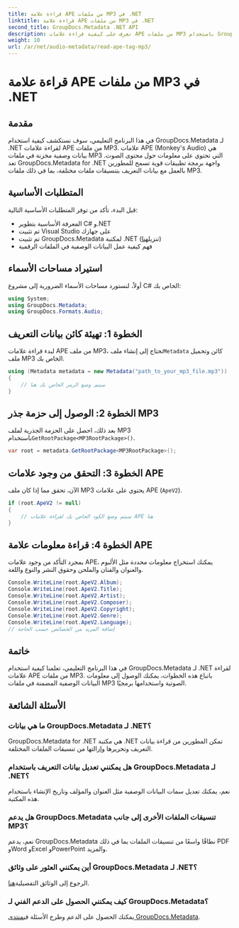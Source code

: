 ```yaml
---
title: قراءة علامة APE من ملفات MP3 في .NET
linktitle: قراءة علامة APE من ملفات MP3 في .NET
second_title: GroupDocs.Metadata .NET API
description: تعرف على كيفية قراءة علامات APE من ملفات MP3 باستخدام GroupDocs.Metadata لـ .NET. استكشف استخراج البيانات التعريفية في لغة C# مع إرشادات خطوة بخطوة.
weight: 10
url: /ar/net/audio-metadata/read-ape-tag-mp3/
---
```


# قراءة علامة APE من ملفات MP3 في .NET

## مقدمة
في هذا البرنامج التعليمي، سوف نستكشف كيفية استخدام GroupDocs.Metadata لـ .NET لقراءة علامات APE من ملفات MP3. علامات APE (Monkey's Audio) هي بيانات وصفية مخزنة في ملفات MP3 التي تحتوي على معلومات حول محتوى الصوت. تعد GroupDocs.Metadata for .NET واجهة برمجة تطبيقات قوية تسمح للمطورين بالعمل مع بيانات التعريف بتنسيقات ملفات مختلفة، بما في ذلك ملفات MP3.
## المتطلبات الأساسية
قبل البدء، تأكد من توفر المتطلبات الأساسية التالية:
- المعرفة الأساسية بتطوير C# و.NET
- تم تثبيت Visual Studio على جهازك
-  تم تثبيت GroupDocs.Metadata لمكتبة .NET (تنزيل[هنا](https://releases.groupdocs.com/metadata/net/))
- فهم كيفية عمل البيانات الوصفية في الملفات الرقمية

## استيراد مساحات الأسماء
أولاً، لنستورد مساحات الأسماء الضرورية إلى مشروع C# الخاص بك:
```csharp
using System;
using GroupDocs.Metadata;
using GroupDocs.Formats.Audio;
```
## الخطوة 1: تهيئة كائن بيانات التعريف
 لبدء قراءة علامات APE من ملف MP3، تحتاج إلى إنشاء ملف`Metadata` كائن وتحميل ملف MP3 الخاص بك.
```csharp
using (Metadata metadata = new Metadata("path_to_your_mp3_file.mp3"))
{
    // سيتم وضع الرمز الخاص بك هنا
}
```
## الخطوة 2: الوصول إلى حزمة جذر MP3
 بعد ذلك، احصل على الحزمة الجذرية لملف MP3 باستخدام`GetRootPackage<MP3RootPackage>()`.
```csharp
var root = metadata.GetRootPackage<MP3RootPackage>();
```
## الخطوة 3: التحقق من وجود علامات APE
الآن، تحقق مما إذا كان ملف MP3 يحتوي على علامات APE (`ApeV2`).
```csharp
if (root.ApeV2 != null)
{
    // سيتم وضع الكود الخاص بك لقراءة علامات APE هنا
}
```
## الخطوة 4: قراءة معلومات علامة APE
بمجرد التأكد من وجود علامات APE، يمكنك استخراج معلومات محددة مثل الألبوم والعنوان والفنان والملحن وحقوق النشر والنوع واللغة.
```csharp
Console.WriteLine(root.ApeV2.Album);
Console.WriteLine(root.ApeV2.Title);
Console.WriteLine(root.ApeV2.Artist);
Console.WriteLine(root.ApeV2.Composer);
Console.WriteLine(root.ApeV2.Copyright);
Console.WriteLine(root.ApeV2.Genre);
Console.WriteLine(root.ApeV2.Language);
// إضافة المزيد من الخصائص حسب الحاجة
```

## خاتمة
في هذا البرنامج التعليمي، تعلمنا كيفية استخدام GroupDocs.Metadata لـ .NET لقراءة علامات APE من ملفات MP3. باتباع هذه الخطوات، يمكنك الوصول إلى معلومات البيانات الوصفية المضمنة في ملفات MP3 الصوتية واستخدامها برمجيًا.

## الأسئلة الشائعة
### ما هي بيانات GroupDocs.Metadata لـ .NET؟
GroupDocs.Metadata for .NET هي مكتبة .NET تمكن المطورين من قراءة بيانات التعريف وتحريرها وإزالتها من تنسيقات الملفات المختلفة.
### هل يمكنني تعديل بيانات التعريف باستخدام GroupDocs.Metadata لـ .NET؟
نعم، يمكنك تعديل سمات البيانات الوصفية مثل العنوان والمؤلف وتاريخ الإنشاء باستخدام هذه المكتبة.
### هل يدعم GroupDocs.Metadata تنسيقات الملفات الأخرى إلى جانب MP3؟
نعم، يدعم GroupDocs.Metadata نطاقًا واسعًا من تنسيقات الملفات بما في ذلك PDF وWord وExcel وPowerPoint والمزيد.
### أين يمكنني العثور على وثائق GroupDocs.Metadata لـ .NET؟
 الرجوع إلى الوثائق التفصيلية[هنا](https://tutorials.groupdocs.com/metadata/net/).
### كيف يمكنني الحصول على الدعم الفني لـ GroupDocs.Metadata؟
 يمكنك الحصول على الدعم وطرح الأسئلة في[منتدى GroupDocs.Metadata](https://forum.groupdocs.com/c/metadata/14).
